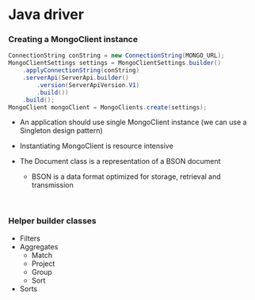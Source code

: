 # Java driver

### Creating a MongoClient instance
```java
ConnectionString conString = new ConnectionString(MONGO_URL);
MongoClientSettings settings = MongoClientSettings.builder()
    .applyConnectionString(conString)
    .serverApi(ServerApi.builder()
        .version(ServerApiVersion.V1)
        .build())
    .build();
MongoClient mongoClient = MongoClients.create(settings);
```

- An application should use single MongoClient instance (we can use a Singleton design pattern)
- Instantiating MongoClient is resource intensive

- The Document class is a representation of a BSON document
    - BSON is a data format optimized for storage, retrieval and transmission

<br>

### Helper builder classes
- Filters
- Aggregates
    - Match
    - Project
    - Group
    - Sort
- Sorts
